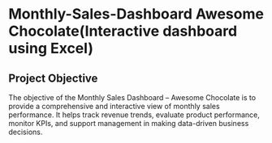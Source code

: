 # Monthly-Sales-Dashboard Awesome Chocolate(Interactive dashboard using Excel)
## Project Objective
The objective of the Monthly Sales Dashboard – Awesome Chocolate is to provide a comprehensive and interactive view of monthly sales performance. It helps track revenue trends, evaluate product performance, monitor KPIs, and support management in making data-driven business decisions.
